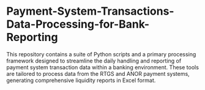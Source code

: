 # Payment-System-Transactions-Data-Processing-for-Bank-Reporting
This repository contains a suite of Python scripts and a primary processing framework designed to streamline the daily handling and reporting of payment system transaction data within a banking environment. These tools are tailored to process data from the RTGS and ANOR payment systems, generating comprehensive liquidity reports in Excel format.
